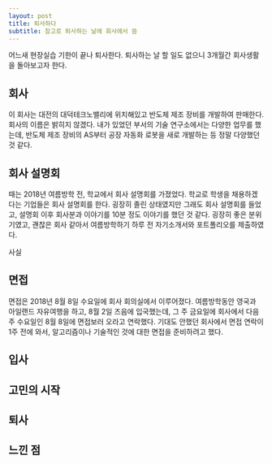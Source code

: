 ```yaml
---
layout: post
title: 퇴사하다
subtitle: 참고로 퇴사하는 날에 회사에서 씀
---
```


어느새 현장실습 기한이 끝나 퇴사한다. 퇴사하는 날 할 일도 없으니 3개월간 회사생활을 돌아보고자 한다.

## 회사

이 회사는 대전의 대덕테크노밸리에 위치해있고 반도체 제조 장비를 개발하여 판매한다.
회사의 이름은 밝히지 않겠다.
내가 있었던 부서의 기술 연구소에서는 다양한 업무를 했는데, 반도체 제조 장비의 AS부터 공장 자동화 로봇을 새로 개발하는 등 정말 다양했던 것 같다.

## 회사 설명회

때는 2018년 여름방학 전, 학교에서 회사 설명회를 가졌었다. 학교로 학생을 채용하겠다는 기업들은 회사 설명회를 한다.
굉장히 졸린 상태였지만 그래도 회사 설명회를 들었고, 설명회 이후 회사분과 이야기를 10분 정도 이야기를 했던 것 같다.
굉장히 좋은 분위기였고, 괜찮은 회사 같아서 여름방학하기 하루 전 자기소개서와 포트폴리오를 제출하였다.

사실 

## 면접

면접은 2018년 8월 8일 수요일에 회사 회의실에서 이루어졌다.
여름방학동안 영국과 아일랜드 자유여행을 하고, 8월 2일 즈음에 입국했는데, 그 주 금요일에 회사에서 다음 주 수요일인 8월 8일에 면접보러 오라고 연락했다.
기대도 안했던 회사에서 면접 연락이 1주 전에 와서, 알고리즘이나 기술적인 것에 대한 면접을 준비하려고 했다.

## 입사

## 고민의 시작

## 퇴사

## 느낀 점